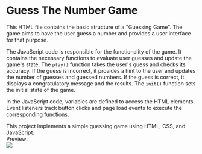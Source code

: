 # Guess The Number Game
This HTML file contains the basic structure of a "Guessing Game". The game aims to have the user guess a number and provides a user interface for that purpose.<br/>


The JavaScript code is responsible for the functionality of the game. It contains the necessary functions to evaluate user guesses and update the game's state. The `play()` function takes the user's guess and checks its accuracy. If the guess is incorrect, it provides a hint to the user and updates the number of guesses and guessed numbers. If the guess is correct, it displays a congratulatory message and the results. The `init()` function sets the initial state of the game.<br/>

In the JavaScript code, variables are defined to access the HTML elements. Event listeners track button clicks and page load events to execute the corresponding functions.<br/>


This project implements a simple guessing game using HTML, CSS, and JavaScript.<br/>
Preview: <br/>
 ![]()<img src="guessthenumbergame.gif">

